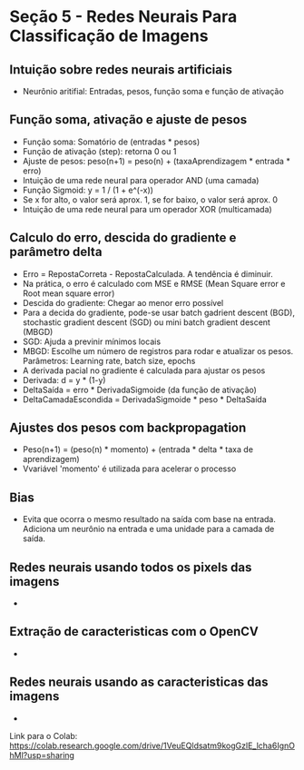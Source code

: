 # Seção 5 - Redes Neurais Para Classificação de Imagens

## Intuição sobre redes neurais artificiais
- Neurônio aritifial: Entradas, pesos, função soma e função de ativação

## Função soma, ativação e ajuste de pesos
- Função soma: Somatório de (entradas * pesos)
- Função de ativação (step): retorna 0 ou 1
- Ajuste de pesos: peso(n+1) = peso(n) + (taxaAprendizagem * entrada * erro)
- Intuição de uma rede neural para operador AND (uma camada)
- Função Sigmoid: y = 1 / (1 + e^(-x))
- Se x for alto, o valor será aprox. 1, se for baixo, o valor será aprox. 0
- Intuição de uma rede neural para um operador XOR (multicamada)

## Calculo do erro, descida do gradiente e parâmetro delta
- Erro =  RepostaCorreta - RepostaCalculada. A tendência é diminuir.
- Na prática, o erro é calculado com MSE e RMSE (Mean Square error e Root mean square error)
- Descida do gradiente: Chegar ao menor erro possível
- Para a decida do gradiente, pode-se usar batch gadrient descent (BGD), stochastic gradient descent (SGD) ou mini batch gradient descent (MBGD)
- SGD: Ajuda a previnir mínimos locais
- MBGD: Escolhe um número de registros para rodar e atualizar os pesos. Parâmetros: Learning rate, batch size, epochs
- A derivada pacial no gradiente é calculada para ajustar os pesos
- Derivada: d = y * (1-y)
- DeltaSaída = erro * DerivadaSigmoide (da função de ativação)
- DeltaCamadaEscondida = DerivadaSigmoide * peso * DeltaSaída

## Ajustes dos pesos com backpropagation
- Peso(n+1) = (peso(n) * momento) + (entrada * delta * taxa de aprendizagem)
- Vvariável 'momento' é utilizada para acelerar o processo

## Bias
- Evita que ocorra o mesmo resultado na saída com base na entrada. Adiciona um neurônio na entrada e uma unidade para a camada de saída.

## Redes neurais usando todos os pixels das imagens
-

## Extração de caracteristicas com o OpenCV
-

## Redes neurais usando as caracteristicas das imagens
-


Link para o Colab: https://colab.research.google.com/drive/1VeuEQldsatm9kogGzlE_lcha6IgnOhMl?usp=sharing
